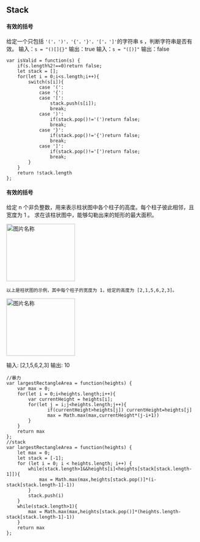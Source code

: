 ## Stack

#### 有效的括号

给定一个只包括 `'('，')'，'{'，'}'，'['，']'`的字符串 s ，判断字符串是否有效。
输入：`s = "()[]{}"`
输出：true
输入：`s = "([)]"`
输出：false

```
var isValid = function(s) {
    if(s.length%2!==0)return false;
    let stack = [];
    for(let i = 0;i<s.length;i++){
        switch(s[i]){
            case '(':
            case '{':
            case '[':
                stack.push(s[i]);
                break;
            case ')':
                if(stack.pop()!='(')return false;
                break;
            case '}':
                if(stack.pop()!='{')return false;
                break;
            case ']':
                if(stack.pop()!='[')return false;
                break;
        }
    }
    return !stack.length
};
```

#### 有效的括号

给定 n 个非负整数，用来表示柱状图中各个柱子的高度。每个柱子彼此相邻，且宽度为 1 。
求在该柱状图中，能够勾勒出来的矩形的最大面积。

<img src="https://assets.leetcode-cn.com/aliyun-lc-upload/uploads/2018/10/12/histogram.png" width = "180" height = "150" alt="图片名称" align=center />

`以上是柱状图的示例，其中每个柱子的宽度为 1，给定的高度为 [2,1,5,6,2,3]。`

<img src="https://assets.leetcode-cn.com/aliyun-lc-upload/uploads/2018/10/12/histogram_area.png" width = "180" height = "150" alt="图片名称" align=center />

输入: [2,1,5,6,2,3]
输出: 10

```
//暴力
var largestRectangleArea = function(heights) {
    var max = 0;
    for(let i = 0;i<heights.length;i++){
        var currentHeight = heights[i];
        for(let j = i;j<heights.length;j++){
               if(currentHeight>heights[j]) currentHeight=heights[j]
               max = Math.max(max,currentHeight*(j-i+1))
        }
    }
    return max
};
//stack
var largestRectangleArea = function(heights) {
    let max = 0;
    let stack = [-1];
    for (let i = 0; i < heights.length; i++) {
        while(stack.length>1&&heights[i]<heights[stack[stack.length-1]]){
            max = Math.max(max,heights[stack.pop()]*(i-stack[stack.length-1]-1))
        }
        stack.push(i)
    }
    while(stack.length>1){
        max = Math.max(max,heights[stack.pop()]*(heights.length-stack[stack.length-1]-1))
    }
    return max
};
```
